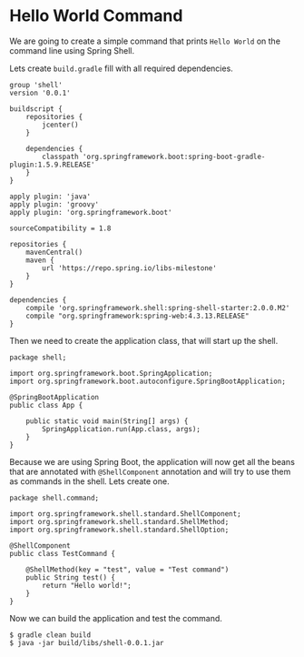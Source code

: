 # Hello World Command

We are going to create a simple command that prints `Hello World` on the command line using Spring Shell.

Lets create `build.gradle` fill with all required dependencies.

```
group 'shell'
version '0.0.1'

buildscript {
    repositories {
        jcenter()
    }

    dependencies {
        classpath 'org.springframework.boot:spring-boot-gradle-plugin:1.5.9.RELEASE'
    }
}

apply plugin: 'java'
apply plugin: 'groovy'
apply plugin: 'org.springframework.boot'

sourceCompatibility = 1.8

repositories {
    mavenCentral()
    maven {
        url 'https://repo.spring.io/libs-milestone'
    }
}

dependencies {
    compile 'org.springframework.shell:spring-shell-starter:2.0.0.M2'
    compile "org.springframework:spring-web:4.3.13.RELEASE"
}
```

Then we need to create the application class, that will start up the shell. 

```
package shell;

import org.springframework.boot.SpringApplication;
import org.springframework.boot.autoconfigure.SpringBootApplication;

@SpringBootApplication
public class App {

    public static void main(String[] args) {
        SpringApplication.run(App.class, args);
    }
}
```

Because we are using Spring Boot, the application will now get all the beans that are annotated with `@ShellComponent` annotation and will try to use them as commands in the shell. Lets create one. 

```
package shell.command;

import org.springframework.shell.standard.ShellComponent;
import org.springframework.shell.standard.ShellMethod;
import org.springframework.shell.standard.ShellOption;

@ShellComponent
public class TestCommand {

    @ShellMethod(key = "test", value = "Test command")
    public String test() {
        return "Hello world!";
    }
}

```

 Now we can build the application and test the command.

```
$ gradle clean build
$ java -jar build/libs/shell-0.0.1.jar
```



